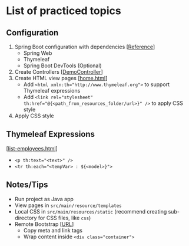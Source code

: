 # List of practiced topics

## Configuration
1. Spring Boot configuration with dependencies 
[[Reference]()]
   - Spring Web
   - Thymeleaf
   - Spring Boot DevTools (Optional)
2. Create Controllers 
[[DemoController]()]
3. Create HTML view pages 
[[home.html]()]
   - Add ```<html xmln:th="http://www.thymeleaf.org">``` to support Thymeleaf expressions 
   - Add ```<link rel="stylesheet" th:href="@{<path_from_resources_folder/url>}" />``` to apply CSS style
4. Apply CSS style

## Thymeleaf Expressions 
[[list-employees.html]()]
- ```<p th:text="<text>" />```
- ```<tr th:each="<tempVar> : ${<model>}">``` 

## Notes/Tips
- Run project as Java app
- View pages in ```src/main/resource/templates```
- Local CSS in ```src/main/resources/static``` (recommend creating sub-directory for CSS files, like ```css```)
- Remote Bootstrap 
[[URL](https://getbootstrap.com/docs/4.5/getting-started/introduction/#starter-template)]
  - Copy meta and link tags
  - Wrap content inside ```<div class="container">```








